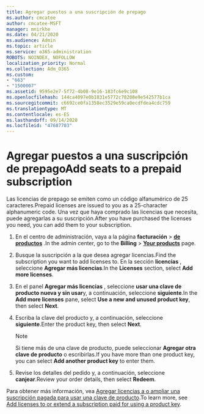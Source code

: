 ```yaml
---
title: Agregar puestos a una suscripción de prepago
ms.author: cmcatee
author: cmcatee-MSFT
manager: mnirkhe
ms.date: 04/21/2020
ms.audience: Admin
ms.topic: article
ms.service: o365-administration
ROBOTS: NOINDEX, NOFOLLOW
localization_priority: Normal
ms.collection: Adm_O365
ms.custom:
- "663"
- "1500007"
ms.assetid: 9595e2e7-5f72-4b08-9e16-183fc6e9c108
ms.openlocfilehash: 144ca4097e0b1831e5772c78208e9e542577b1ca
ms.sourcegitcommit: c6692ce0fa1358ec3529e59ca0ecdfdea4cdc759
ms.translationtype: MT
ms.contentlocale: es-ES
ms.lasthandoff: 09/14/2020
ms.locfileid: "47687703"
---
```

# <a name="add-seats-to-a-prepaid-subscription"></a><span data-ttu-id="788ec-102">Agregar puestos a una suscripción de prepago</span><span class="sxs-lookup"><span data-stu-id="788ec-102">Add seats to a prepaid subscription</span></span>

<span data-ttu-id="788ec-103">Las licencias de prepago se emiten como un código alfanumérico de 25 caracteres.</span><span class="sxs-lookup"><span data-stu-id="788ec-103">Prepaid licenses are issued to you as a 25-character alphanumeric code.</span></span> <span data-ttu-id="788ec-104">Una vez que haya comprado las licencias que necesita, puede agregarlas a su suscripción.</span><span class="sxs-lookup"><span data-stu-id="788ec-104">After you have purchased the licenses you need, you can add them to your subscription.</span></span> 

1. <span data-ttu-id="788ec-105">En el centro de administración, vaya a la página **facturación**  >  **[de productos](https://go.microsoft.com/fwlink/p/?linkid=842054)** .</span><span class="sxs-lookup"><span data-stu-id="788ec-105">In the admin center, go to the **Billing** > **[Your products](https://go.microsoft.com/fwlink/p/?linkid=842054)** page.</span></span>

2. <span data-ttu-id="788ec-106">Busque la suscripción a la que desea agregar licencias.</span><span class="sxs-lookup"><span data-stu-id="788ec-106">Find the subscription you want to add licenses to.</span></span> <span data-ttu-id="788ec-107">En la sección **licencias** , seleccione **Agregar más licencias**.</span><span class="sxs-lookup"><span data-stu-id="788ec-107">In the **Licenses** section, select **Add more licenses**.</span></span>

3. <span data-ttu-id="788ec-108">En el panel **Agregar más licencias** , seleccione **usar una clave de producto nueva y sin usar**y, a continuación, seleccione **siguiente**.</span><span class="sxs-lookup"><span data-stu-id="788ec-108">In the **Add more licenses** pane, select **Use a new and unused product key**, then select **Next**.</span></span>

4. <span data-ttu-id="788ec-109">Escriba la clave del producto y, a continuación, seleccione **siguiente**.</span><span class="sxs-lookup"><span data-stu-id="788ec-109">Enter the product key, then select **Next**.</span></span>

    > [!NOTE]
    > <span data-ttu-id="788ec-110">Si tiene más de una clave de producto, puede seleccionar **Agregar otra clave de producto** o escribirlas.</span><span class="sxs-lookup"><span data-stu-id="788ec-110">If you have more than one product key, you can select **Add another product key** to enter them.</span></span>

5. <span data-ttu-id="788ec-111">Revise los detalles del pedido y, a continuación, seleccione **canjear**.</span><span class="sxs-lookup"><span data-stu-id="788ec-111">Review your order details, then select **Redeem**.</span></span>

<span data-ttu-id="788ec-112">Para obtener más información, vea [Agregar licencias a o ampliar una suscripción pagada para usar una clave de producto](https://docs.microsoft.com/microsoft-365/commerce/licenses/add-licenses-using-product-key).</span><span class="sxs-lookup"><span data-stu-id="788ec-112">To learn more, see [Add licenses to or extend a subscription paid for using a product key](https://docs.microsoft.com/microsoft-365/commerce/licenses/add-licenses-using-product-key).</span></span>